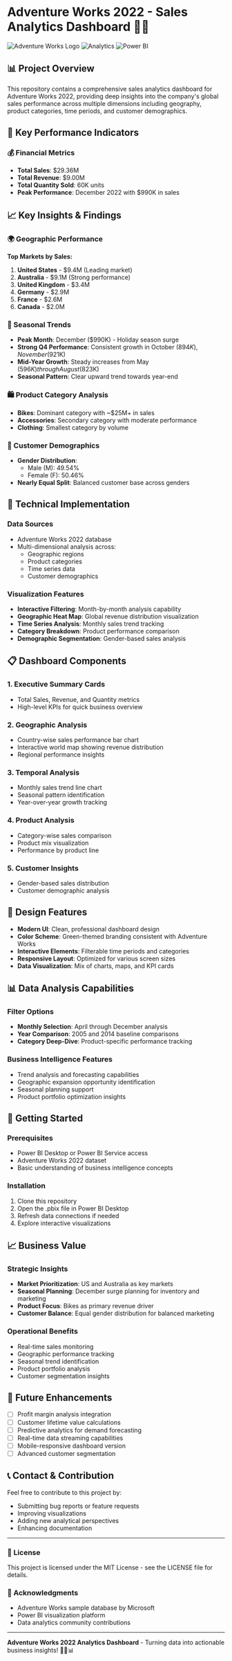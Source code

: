 # Adventure Works 2022 - Sales Analytics Dashboard 🚴‍♂️

![Adventure Works Logo](https://img.shields.io/badge/Adventure%20Works-2022-green?style=for-the-badge)
![Analytics](https://img.shields.io/badge/Analytics-Dashboard-blue?style=for-the-badge)
![Power BI](https://img.shields.io/badge/Power%20BI-Visualization-orange?style=for-the-badge)

## 📊 Project Overview

This repository contains a comprehensive sales analytics dashboard for Adventure Works 2022, providing deep insights into the company's global sales performance across multiple dimensions including geography, product categories, time periods, and customer demographics.

## 🎯 Key Performance Indicators

### 💰 Financial Metrics
- **Total Sales**: $29.36M
- **Total Revenue**: $9.00M  
- **Total Quantity Sold**: 60K units
- **Peak Performance**: December 2022 with $990K in sales

## 📈 Key Insights & Findings

### 🌍 Geographic Performance
**Top Markets by Sales:**
1. **United States** - $9.4M (Leading market)
2. **Australia** - $9.1M (Strong performance)
3. **United Kingdom** - $3.4M
4. **Germany** - $2.9M
5. **France** - $2.6M
6. **Canada** - $2.0M

### 📅 Seasonal Trends
- **Peak Month**: December ($990K) - Holiday season surge
- **Strong Q4 Performance**: Consistent growth in October ($894K), November ($921K)
- **Mid-Year Growth**: Steady increases from May ($596K) through August ($823K)
- **Seasonal Pattern**: Clear upward trend towards year-end

### 🛍️ Product Category Analysis
- **Bikes**: Dominant category with ~$25M+ in sales
- **Accessories**: Secondary category with moderate performance
- **Clothing**: Smallest category by volume

### 👥 Customer Demographics
- **Gender Distribution**: 
  - Male (M): 49.54%
  - Female (F): 50.46%
- **Nearly Equal Split**: Balanced customer base across genders

## 🔧 Technical Implementation

### Data Sources
- Adventure Works 2022 database
- Multi-dimensional analysis across:
  - Geographic regions
  - Product categories
  - Time series data
  - Customer demographics

### Visualization Features
- **Interactive Filtering**: Month-by-month analysis capability
- **Geographic Heat Map**: Global revenue distribution visualization
- **Time Series Analysis**: Monthly sales trend tracking
- **Category Breakdown**: Product performance comparison
- **Demographic Segmentation**: Gender-based sales analysis

## 📋 Dashboard Components

### 1. Executive Summary Cards
- Total Sales, Revenue, and Quantity metrics
- High-level KPIs for quick business overview

### 2. Geographic Analysis
- Country-wise sales performance bar chart
- Interactive world map showing revenue distribution
- Regional performance insights

### 3. Temporal Analysis
- Monthly sales trend line chart
- Seasonal pattern identification
- Year-over-year growth tracking

### 4. Product Analysis
- Category-wise sales comparison
- Product mix visualization
- Performance by product line

### 5. Customer Insights
- Gender-based sales distribution
- Customer demographic analysis

## 🎨 Design Features

- **Modern UI**: Clean, professional dashboard design
- **Color Scheme**: Green-themed branding consistent with Adventure Works
- **Interactive Elements**: Filterable time periods and categories
- **Responsive Layout**: Optimized for various screen sizes
- **Data Visualization**: Mix of charts, maps, and KPI cards

## 📊 Data Analysis Capabilities

### Filter Options
- **Monthly Selection**: April through December analysis
- **Year Comparison**: 2005 and 2014 baseline comparisons
- **Category Deep-Dive**: Product-specific performance tracking

### Business Intelligence Features
- Trend analysis and forecasting capabilities
- Geographic expansion opportunity identification
- Seasonal planning support
- Product portfolio optimization insights

## 🚀 Getting Started

### Prerequisites
- Power BI Desktop or Power BI Service access
- Adventure Works 2022 dataset
- Basic understanding of business intelligence concepts

### Installation
1. Clone this repository
2. Open the .pbix file in Power BI Desktop
3. Refresh data connections if needed
4. Explore interactive visualizations

## 📈 Business Value

### Strategic Insights
- **Market Prioritization**: US and Australia as key markets
- **Seasonal Planning**: December surge planning for inventory and marketing
- **Product Focus**: Bikes as primary revenue driver
- **Customer Balance**: Equal gender distribution for balanced marketing

### Operational Benefits
- Real-time sales monitoring
- Geographic performance tracking
- Seasonal trend identification
- Product portfolio analysis
- Customer segmentation insights

## 🔮 Future Enhancements

- [ ] Profit margin analysis integration
- [ ] Customer lifetime value calculations
- [ ] Predictive analytics for demand forecasting
- [ ] Real-time data streaming capabilities
- [ ] Mobile-responsive dashboard version
- [ ] Advanced customer segmentation

## 📞 Contact & Contribution

Feel free to contribute to this project by:
- Submitting bug reports or feature requests
- Improving visualizations
- Adding new analytical perspectives
- Enhancing documentation

---

### 📜 License
This project is licensed under the MIT License - see the LICENSE file for details.

### 🙏 Acknowledgments
- Adventure Works sample database by Microsoft
- Power BI visualization platform
- Data analytics community contributions

---

**Adventure Works 2022 Analytics Dashboard** - Turning data into actionable business insights! 🚴‍♂️📊
